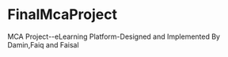 # FinalMcaProject
MCA Project--eLearning Platform-Designed and Implemented By Damin,Faiq and Faisal
